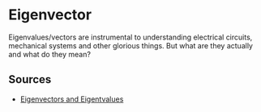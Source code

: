 # Eigenvector

Eigenvalues/vectors are instrumental to understanding electrical circuits, mechanical systems and other glorious things. But what are they actually and what do they mean?

## Sources

- [Eigenvectors and Eigentvalues](http://setosa.io/ev/eigenvectors-and-eigenvalues/)

